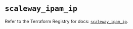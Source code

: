 # `scaleway_ipam_ip`

Refer to the Terraform Registry for docs: [`scaleway_ipam_ip`](https://registry.terraform.io/providers/scaleway/scaleway/2.57.0/docs/resources/ipam_ip).

